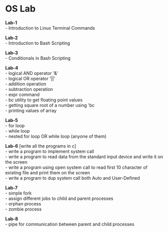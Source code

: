 # OS Lab

**Lab-1**<br>
	- Introduction to Linux Terminal Commands<br>

**Lab-2**<br>
	- Introduction to Bash Scripting<br>

**Lab-3**<br>
	- Conditionals in Bash Scripting<br>

**Lab-4**<br>
	- logical AND operator '&'<br>
	- logical OR operator '||'<br>
	- addition operation<br>
        - subtraction operation<br>
	- expr command<br>
	- bc utility to get floating point values<br>
	- getting square root of a number using 'bc<br>
	- printing values of array<br>

**Lab-5**<br>
	- for loop<br>
	- while loop<br>
	- nested for loop OR while loop (anyone of them)<br>

**Lab-6** [write all the programs in c]<br>
	- write a program to implement system call<br>
	- write a program to read data from the standard input device and write it on the screen<br>
	- write a program using open system call to read first 10 character of existing file and print them on the screen<br>
	- write a program to dup system call both Auto and User-Defined<br> 

**Lab-7**<br> 
	- simple fork <br>
	- assign different jobs to child and parent processes <br>
	- orphan process <br>
	- zombie process <br>

**Lab-8**<br> 
	- pipe for communication between parent and child processes <br>

